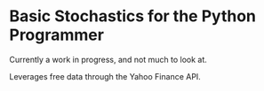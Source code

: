 # Basic Stochastics for the Python Programmer

Currently a work in progress, and not much to look at. 

Leverages free data through the Yahoo Finance API.
